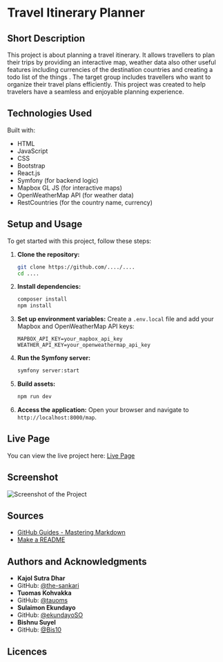# Travel Itinerary Planner

## Short Description

This project is about planning a travel itinerary. It allows travellers to plan their trips by providing an interactive map, weather data also other useful features including currencies of the destination countries and creating a todo list of the things . The target group includes travellers who want to organize their travel plans efficiently. This project was created to help travelers have a seamless and enjoyable planning experience.

## Technologies Used

Built with:
- HTML
- JavaScript
- CSS
- Bootstrap
- React.js
- Symfony (for backend logic)
- Mapbox GL JS (for interactive maps)
- OpenWeatherMap API (for weather data)
- RestCountries (for the country name, currency)

## Setup and Usage

To get started with this project, follow these steps:

1. **Clone the repository:**
    ```bash
    git clone https://github.com/..../....
    cd ....
    ```

2. **Install dependencies:**
    ```bash
    composer install
    npm install
    ```

3. **Set up environment variables:**
    Create a `.env.local` file and add your Mapbox and OpenWeatherMap API keys:
    ```env
    MAPBOX_API_KEY=your_mapbox_api_key
    WEATHER_API_KEY=your_openweathermap_api_key
    
    ```

4. **Run the Symfony server:**
    ```bash
    symfony server:start
    ```

5. **Build assets:**
    ```bash
    npm run dev
    ```

6. **Access the application:**
    Open your browser and navigate to `http://localhost:8000/map`.

## Live Page

You can view the live project here: [Live Page](http://.....com)

## Screenshot

![Screenshot of the Project](path/to/screenshot.png)

## Sources

- [GitHub Guides - Mastering Markdown](https://guides.github.com/features/mastering-markdown/)
- [Make a README](https://www.makeareadme.com/)

## Authors and Acknowledgments

- **Kajol Sutra Dhar**
- GitHub: [@the-sankari](https://https://github.com/the-sankari)
- **Tuomas Kohvakka**
- GitHub: [@tauoms](https://https://github.com/tauoms)
- **Sulaimon Ekundayo**
- GitHub: [@ekundayoSO](https://github.com/ekundayoSO)
- **Bishnu Suyel**
- GitHub: [@Bis10](https://github.com/Bis10)
  
## Licences